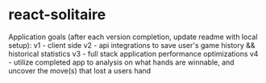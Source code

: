 # react-solitaire
Application goals (after each version completion, update readme with local setup):
v1 - client side
v2 - api integrations to save user's game history && historical statistics
v3 - full stack application performance optimizations
v4 - utilize completed app to analysis on what hands are winnable, and uncover the move(s) that lost a users hand